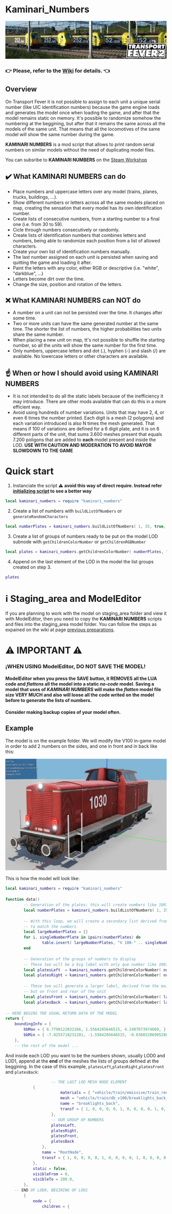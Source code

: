 # Kaminari_Numbers
![example](https://github.com/telecotxesco/Kaminari_Numbers/blob/main/img/banner.jpg?raw=true)

### :point_right: Please, refer to the [Wiki](https://github.com/telecotxesco/Kaminari_Numbers/wiki) for details. :point_left:

## Overview
On Transport Fever it is not possible to assign to each unit a unique serial number (like UIC identification numbers) because the game engine loads and generates the model once when loading the game, and after that the model remains static on memory. It's possible to randomize somehow the numbering at the beggining, but after that it remains the same across all the models of the same unit. That means that all the locomotives of the same model will show the same number during the game.

**KAMINARI NUMBERS** is a mod script that allows to print random serial numbers on similar models without the need of duplicating model files.

You can subsribe to **KAMINARI NUMBERS** on the [Steam Workshop](https://steamcommunity.com/workshop/managerequireditems/?id=2312549569/)

## :heavy_check_mark: What KAMINARI NUMBERS can do
* Place numbers and uppercase letters over any model (trains, planes, trucks, buildings, ...).
* Show different numbers or letters across all the same models placed on map, creating the sensation that every model has its own identification number.
* Create lists of consecutive numbers, from a starting number to a final one (i.e. from 30 to 59).
* Cicle through numbers consecutively or randomly.
* Create lists of identification numbers that combines letters and numbers, being able to randomize each position from a list of allowed characters.
* Create your own list of identification numbers manually.
* The last number assigned on each unit is persisted when saving and quitting the game and loading it after.
* Paint the letters with any color, either RGB or descriptive (i.e. "white", "darkblue", ...)
* Letters become dirt over the time.
* Change the size, position and rotation of the letters.

## :x: What KAMINARI NUMBERS can NOT do
* A number on a unit can not be persisted over the time. It changes after some time.
* Two or more units can have the same generated number at the same time. The shorter the list of numbers, the higher probabilities two units share the same number.
* When placing a new unit on map, tt's not possible to shuffle the starting number, so all the units will show the same number for the first time.
* Only numbers, uppercase letters and dot (.), hyphen (-) and slash (/) are available. No lowercase letters or other characters are available.

## :point_up: When or how I should avoid using KAMINARI NUMBERS
* It is not intended to do all the static labels because of the inefficiency it may introduce. There are other mods available that can do this in a more efficient way.
* Avoid using hundreds of number variations. Units that may have 2, 4, or even 6 times the number printed. Each digit is a mesh (2 polygons) and each variation introduced is also N times the mesh generated. That means if 100 of variations are defined for a 6 digit plate, and it is on 6 different parts of the unit, that sums 3.600 meshes present that equals 7.200 poligons that are added to **each** model present and inside the LOD. **USE WITH CAUTION AND MODERATION TO AVOID MAYOR SLOWDOWN TO THE GAME**

# Quick start
1) Instanciate the script :warning: **avoid this way of direct require. Instead refer [initializing script](https://github.com/telecotxesco/Kaminari_Numbers/wiki/Initializing-KAMINARI-NUMBERS-on-the-model) to see a better way**
```lua 
local kaminari_numbers = require "kaminari_numbers"
```
2) Create a list of numbers with `buildListOfNumbers` or `generateRandomCharacters`
```lua
local numberPlates = kaminari_numbers.buildListOfNumbers( 1, 35, true, 3, "1", "" )
```
3) Create a list of groups of numbers ready to be put on the model LOD subnode with `getChildrenColorNumber` or `getChildrenRGBNumber`
```lua
local plates = kaminari_numbers.getChildrenColorNumber( numberPlates, "white", "Helvetica", 24.0,  3.90, 1.00, 2.05, 0, 0, 0 )
```
4) Append on the last element of the LOD in the model the list groups created on step 3.
```lua
plates
```

# :information_source: Staging_area and ModelEditor
If you are planning to work with the model on staging_area folder and view it with ModelEditor, then you need to copy the **KAMINARI NUMBERS** scripts and files into the staging_area model folder. You can follow the steps as expained on the wiki at page [previous preparations](https://github.com/telecotxesco/Kaminari_Numbers/wiki/Previous-preparations).

# :warning: **IMPORTANT** :warning:
### ¡WHEN USING ModelEditor, DO NOT SAVE THE MODEL!
#### ModelEditor when you press the SAVE button, it **REMOVES** all the LUA code and *flattens* all the model into a static *no-code* model. Saving a model that uses of *KAMINARI NUMBERS* will make the *flatten* model file size **VERY MUCH** and also will loose all the code writed on the model before to generate the lists of numbers.
#### Consider making backup copies of your model often.

## Example
The model is on the example folder. We will modify the V100 in-game model in order to add 2 numbers on the sides, and one in front and in back like this:

![example](https://github.com/telecotxesco/Kaminari_Numbers/blob/main/img/example1.jpg?raw=true)

This is how the model will look like:
```lua
local kaminari_numbers = require "kaminari_numbers"

function data()
        -- Generation of the plates: this will create numbers like 1001, 1002, ... 1035.
        local numberPlates = kaminari_numbers.buildListOfNumbers( 1, 35, true, 3, "1", "" )

        -- With this loop, we will create a secondary list derived from the first, in order
        -- to match the numbers
        local largeNumberPlates = {}
        for i, singleNumberPlate in ipairs(numberPlates) do
                table.insert( largeNumberPlates, "V 100-" .. singleNumberPlate )
        end

        -- Generation of the groups of numbers to display
        -- These two will be a big label with only que number like 1001, 1002, ... 1035
        local platesLeft  = kaminari_numbers.getChildrenColorNumber( numberPlates      , "white", "Helvetica", 24.0,  3.90,  1.00, 2.05,   0, 0, 0 )
        local platesRight = kaminari_numbers.getChildrenColorNumber( numberPlates      , "white", "Helvetica", 24.0,  1.90, -1.00, 2.05, 180, 0, 0 )
		
        -- These two will generate a larger label, derived from the mail numberPlates list, 
        -- but on front and rear of the unit
        local platesFront = kaminari_numbers.getChildrenColorNumber( largeNumberPlates , "white", "Helvetica",  4.0,  6.01, -0.38, 1.45, -90, 0, 0 )
        local platesBack  = kaminari_numbers.getChildrenColorNumber( largeNumberPlates , "white", "Helvetica",  4.0, -6.31,  0.38, 1.45,  90, 0, 0 )
	
-- HERE BEGINS THE USUAL RETURN DATA OF THE MODEL
return {
    boundingInfo = {
        bbMax = { 6.7790122032166, 1.5564205646515, 4.2407073974609, },
        bbMin = { -7.0255718231201, -1.5564205646515, -0.036832869052887, },
    },
    -- the rest of the model ... 
```

And inside each LOD you want to be the numbers shown, usually LOD0 and LOD1, append at the **end** of the meshes the lists of groups defined at the beggining. In the case of this example, `platesLeft`,`platesRight`,`platesFront` and `platesBack`:
```lua
                    -- THE LAST LOD MESH NODE ELEMENT
		    {
                        materials = { "vehicle/train/emissive/train_red_lights.mtl", },
                        mesh = "vehicle/train/db_v100/breaklights_back_lod0.msh",
                        name = "breaklights_back",
                        transf = { 1, 0, 0, 0, 0, 1, 0, 0, 0, 0, 1, 0, 0, 0, 0, 1, },
                    },
                    -- OUR GROUP OF NUMBERS
                    platesLeft,
                    platesRight,
                    platesFront,
                    platesBack
                },
                name = "RootNode",
                transf = { 1, 0, 0, 0, 0, 1, 0, 0, 0, 0, 1, 0, 0, 0, 0, 1, },
            },
            static = false,
            visibleFrom = 0,
            visibleTo = 200.0,
        },
    -- END OF LOD0, BEGINING OF LOD1
        {
            node = {
                children = {
```

